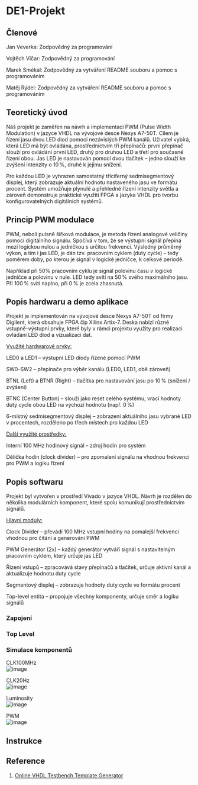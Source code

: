 # **DE1-Projekt**
## **Členové**
Jan Veverka: Zodpovědný za programování 
  
Vojtěch Vičar: Zodpovědný za programování 
  
Marek Smékal: Zodpovědný za vytváření README souboru a pomoc s programováním 
  
Matěj Rýdel: Zodpovědný za vytváření README souboru a pomoc s programováním

## Teoretický úvod
Náš projekt je zaměřen na návrh a implementaci PWM (Pulse Width Modulation) v jazyce VHDL na vývojové desce Nexys A7-50T. Cílem je řízení jasu dvou LED diod pomocí nezávislých PWM kanálů. Uživatel vybírá, která LED má být ovládána, prostřednictvím tří přepínačů: první přepínač slouží pro ovládání první LED, druhý pro druhou LED a třetí pro současné řízení obou. Jas LED je nastavován pomocí dvou tlačítek – jedno slouží ke zvýšení intenzity o 10 %, druhé k jejímu snížení.

Pro každou LED je vyhrazen samostatný tříciferný sedmisegmentový displej, který zobrazuje aktuální hodnotu nastaveného jasu ve formátu procent. Systém umožňuje plynulé a přehledné řízení intenzity světla a zároveň demonstruje praktické využití FPGA a jazyka VHDL pro tvorbu konfigurovatelných digitálních systémů. 

## Princip PWM modulace
PWM, neboli pulsně šířková modulace, je metoda řízení analogové veličiny pomocí digitálního signálu. Spočívá v tom, že se výstupní signál přepíná mezi logickou nulou a jedničkou s určitou frekvencí. Výsledný průměrný výkon, a tím i jas LED, je dán tzv. pracovním cyklem (duty cycle) – tedy poměrem doby, po kterou je signál v logické jedničce, k celkové periodě.

Například při 50% pracovním cyklu je signál polovinu času v logické jedničce a polovinu v nule. LED tedy svítí na 50 % svého maximálního jasu. Při 100 % svítí naplno, při 0 % je zcela zhasnutá.

## Popis hardwaru a demo aplikace
Projekt je implementován na vývojové desce Nexys A7-50T od firmy Digilent, která obsahuje FPGA čip Xilinx Artix-7. Deska nabízí různé vstupně-výstupní prvky, které byly v rámci projektu využity pro realizaci ovládání LED diod a vizualizaci dat.

<ins>Využité hardwarové prvky:<ins>

LED0 a LED1 – výstupní LED diody řízené pomocí PWM

SW0–SW2 – přepínače pro výběr kanálu (LED0, LED1, obě zároveň)

BTNL (Left) a BTNR (Right) – tlačítka pro nastavování jasu po 10 % (snížení / zvýšení)

BTNC (Center Button) – slouží jako reset celého systému, vrací hodnoty duty cycle obou LED na výchozí hodnotu (např. 0 %)

6-místný sedmisegmentový displej – zobrazení aktuálního jasu vybrané LED v procentech, rozděleno po třech místech pro každou LED

<ins>Další využité prostředky:<ins>

Interní 100 MHz hodinový signál – zdroj hodin pro systém

Dělička hodin (clock divider) – pro zpomalení signálu na vhodnou frekvenci pro PWM a logiku řízení

## Popis softwaru
Projekt byl vytvořen v prostředí Vivado v jazyce VHDL. Návrh je rozdělen do několika modulárních komponent, které spolu komunikují prostřednictvím signálů.

<ins>Hlavní moduly:<ins>

Clock Divider – převádí 100 MHz vstupní hodiny na pomalejší frekvenci vhodnou pro čítání a generování PWM

PWM Generátor (2x) – každý generátor vytváří signál s nastavitelným pracovním cyklem, který určuje jas LED

Řízení vstupů – zpracovává stavy přepínačů a tlačítek, určuje aktivní kanál a aktualizuje hodnotu duty cycle

Segmentový displej – zobrazuje hodnoty duty cycle ve formátu procent

Top-level entita – propojuje všechny komponenty, určuje směr a logiku signálů

### Zapojení

### Top Level

### Simulace komponentů
CLK100MHz  
![image](https://github.com/user-attachments/assets/5855c609-5462-46cf-8999-8a8ba929a9c9)

CLK20Hz  
![image](https://github.com/user-attachments/assets/ba2d61d3-ba38-4a36-9c4a-53828a341a0a)

Luminosity  
![image](https://github.com/user-attachments/assets/3b60fa7b-57da-42c8-afad-159e59e96bfb)

PWM  
![image](https://github.com/user-attachments/assets/e55e5a58-f3e8-4b60-b080-04a394fde615)

## Instrukce

## Reference
1. [Online VHDL Testbench Template Generator](https://vhdl.lapinoo.net/)

